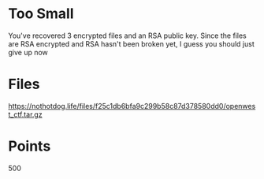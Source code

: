 # Too Small
You've recovered 3 encrypted files and an RSA public key.
Since the files are RSA encrypted and RSA hasn't been broken yet, I
guess you should just give up now

# Files
https://nothotdog.life/files/f25c1db6bfa9c299b58c87d378580dd0/openwest_ctf.tar.gz

# Points
500
